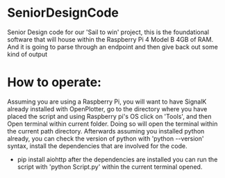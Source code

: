 # SeniorDesignCode
Senior Design code for our 'Sail to win' project, this is the foundational software that will house within the Raspberry Pi 4 Model B 4GB of RAM. And it is going to parse through an endpoint and then give back out some kind of output

# How to operate:
Assuming you are using a Raspberry Pi, you will want to have SignalK already installed with OpenPlotter, go to the directory where you have placed the script and using Raspberry pi's OS click on 'Tools', and then Open terminal within current folder.
Doing so will open the terminal within the current path directory. Afterwards assuming you installed python already, you can check the version of python with 'python --version' syntax, install the dependencies that are involved for the code.
- pip install aiohttp
after the dependencies are installed you can run the script with 'python Script.py' within the current terminal opened.

